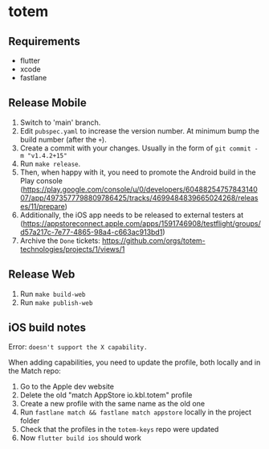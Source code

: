 # totem

## Requirements
- flutter
- xcode
- fastlane

## Release Mobile

1. Switch to 'main' branch.
1. Edit `pubspec.yaml` to increase the version number. At minimum bump the build number (after the `+`).
1. Create a commit with your changes. Usually in the form of `git commit -m "v1.4.2+15"`
1. Run `make release`.
1. Then, when happy with it, you need to promote the Android build in the Play console (https://play.google.com/console/u/0/developers/6048825475784314007/app/4973577798809786425/tracks/4699484839665024268/releases/11/prepare)
1. Additionally, the iOS app needs to be released to external testers at (https://appstoreconnect.apple.com/apps/1591746908/testflight/groups/d57a217c-7e77-4865-98a4-c663ac913bd1)
1. Archive the `Done` tickets: https://github.com/orgs/totem-technologies/projects/1/views/1

## Release Web

1. Run `make build-web`
1. Run `make publish-web`

## iOS build notes

Error: `doesn't support the X capability.`

When adding capabilities, you need to update the profile, both locally and in the Match repo:

1. Go to the Apple dev website
1. Delete the old "match AppStore io.kbl.totem" profile
1. Create a new profile with the same name as the old one
1. Run `fastlane match && fastlane match appstore` locally in the project folder
1. Check that the profiles in the `totem-keys` repo were updated
1. Now `flutter build ios` should work